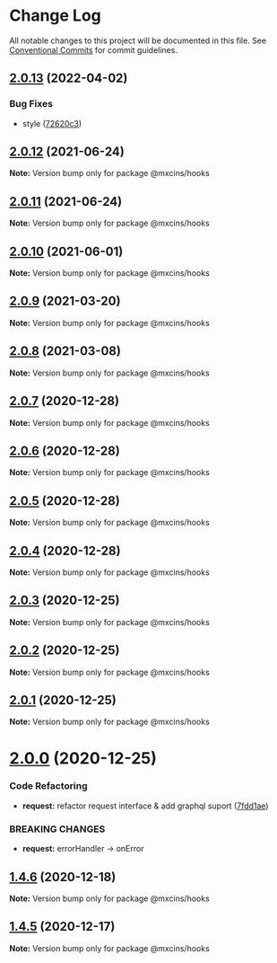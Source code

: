 # Change Log

All notable changes to this project will be documented in this file.
See [Conventional Commits](https://conventionalcommits.org) for commit guidelines.

## [2.0.13](https://github.com/maxiaochuan/mxcins/compare/@mxcins/hooks@2.0.12...@mxcins/hooks@2.0.13) (2022-04-02)


### Bug Fixes

* style ([72620c3](https://github.com/maxiaochuan/mxcins/commit/72620c3cdcaa97c232ea4a9f79422bb9dfeeeb48))





## [2.0.12](https://github.com/maxiaochuan/mxcins/tree/master/packages/mxcins-hooks/compare/@mxcins/hooks@2.0.11...@mxcins/hooks@2.0.12) (2021-06-24)

**Note:** Version bump only for package @mxcins/hooks





## [2.0.11](https://github.com/maxiaochuan/mxcins/tree/master/packages/mxcins-hooks/compare/@mxcins/hooks@2.0.10...@mxcins/hooks@2.0.11) (2021-06-24)

**Note:** Version bump only for package @mxcins/hooks





## [2.0.10](https://github.com/maxiaochuan/mxcins/tree/master/packages/mxcins-hooks/compare/@mxcins/hooks@2.0.9...@mxcins/hooks@2.0.10) (2021-06-01)

**Note:** Version bump only for package @mxcins/hooks





## [2.0.9](https://github.com/maxiaochuan/mxcins/tree/master/packages/mxcins-hooks/compare/@mxcins/hooks@2.0.8...@mxcins/hooks@2.0.9) (2021-03-20)

**Note:** Version bump only for package @mxcins/hooks





## [2.0.8](https://github.com/maxiaochuan/mxcins/tree/master/packages/mxcins-hooks/compare/@mxcins/hooks@2.0.7...@mxcins/hooks@2.0.8) (2021-03-08)

**Note:** Version bump only for package @mxcins/hooks





## [2.0.7](https://github.com/maxiaochuan/mxcins/tree/master/packages/mxcins-hooks/compare/@mxcins/hooks@2.0.6...@mxcins/hooks@2.0.7) (2020-12-28)

**Note:** Version bump only for package @mxcins/hooks





## [2.0.6](https://github.com/maxiaochuan/mxcins/tree/master/packages/mxcins-hooks/compare/@mxcins/hooks@2.0.5...@mxcins/hooks@2.0.6) (2020-12-28)

**Note:** Version bump only for package @mxcins/hooks





## [2.0.5](https://github.com/maxiaochuan/mxcins/tree/master/packages/mxcins-hooks/compare/@mxcins/hooks@2.0.4...@mxcins/hooks@2.0.5) (2020-12-28)

**Note:** Version bump only for package @mxcins/hooks





## [2.0.4](https://github.com/maxiaochuan/mxcins/tree/master/packages/mxcins-hooks/compare/@mxcins/hooks@2.0.3...@mxcins/hooks@2.0.4) (2020-12-28)

**Note:** Version bump only for package @mxcins/hooks





## [2.0.3](https://github.com/maxiaochuan/mxcins/tree/master/packages/mxcins-hooks/compare/@mxcins/hooks@2.0.2...@mxcins/hooks@2.0.3) (2020-12-25)

**Note:** Version bump only for package @mxcins/hooks





## [2.0.2](https://github.com/maxiaochuan/mxcins/tree/master/packages/mxcins-hooks/compare/@mxcins/hooks@2.0.1...@mxcins/hooks@2.0.2) (2020-12-25)

**Note:** Version bump only for package @mxcins/hooks





## [2.0.1](https://github.com/maxiaochuan/mxcins/tree/master/packages/mxcins-hooks/compare/@mxcins/hooks@2.0.0...@mxcins/hooks@2.0.1) (2020-12-25)

**Note:** Version bump only for package @mxcins/hooks





# [2.0.0](https://github.com/maxiaochuan/mxcins/tree/master/packages/mxcins-hooks/compare/@mxcins/hooks@1.4.6...@mxcins/hooks@2.0.0) (2020-12-25)


### Code Refactoring

* **request:** refactor request interface & add graphql suport ([7fdd1ae](https://github.com/maxiaochuan/mxcins/tree/master/packages/mxcins-hooks/commit/7fdd1aeea7b7e6dc5b5f36f9afb556a1827a4d4a))


### BREAKING CHANGES

* **request:** errorHandler -> onError





## [1.4.6](https://github.com/maxiaochuan/mxcins/tree/master/packages/mxcins-hooks/compare/@mxcins/hooks@1.4.5...@mxcins/hooks@1.4.6) (2020-12-18)

**Note:** Version bump only for package @mxcins/hooks





## [1.4.5](https://github.com/maxiaochuan/mxcins/tree/master/packages/mxcins-hooks/compare/@mxcins/hooks@1.4.4...@mxcins/hooks@1.4.5) (2020-12-17)

**Note:** Version bump only for package @mxcins/hooks
